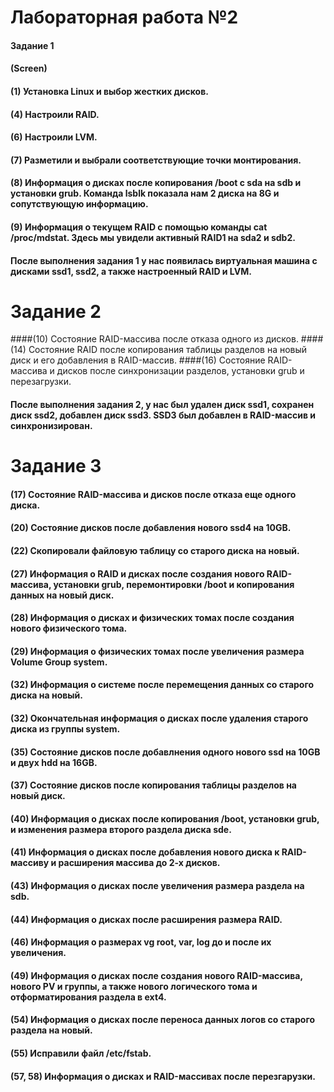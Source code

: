 # Лабораторная работа №2
#### Задание 1
#### (Screen)
#### (1) Установка Linux и выбор жестких дисков.
#### (4) Настроили RAID.
#### (6) Настроили LVM.
#### (7) Разметили и выбрали соответствующие точки монтирования.
#### (8)  Информация о дисках после копирования /boot с sda на sdb и установки grub. Команда lsblk показала нам 2 диска на 8G и сопутствующую информацию.
#### (9) Информация о текущем RAID с помощью команды cat /proc/mdstat. Здесь мы увидели активный RAID1 на sda2 и sdb2.
#### После выполнения задания 1 у нас появилась виртуальная машина с дисками ssd1, ssd2, а также настроенный RAID и LVM.
# Задание 2
####(10) Состояние RAID-массива после отказа одного из дисков.
####(14) Состояние RAID после копирования таблицы разделов на новый диск и его добавления в RAID-массив.
####(16) Состояние RAID-массива и дисков после синхронизации разделов, установки grub и перезагрузки.
#### После выполнения задания 2, у нас был удален диск ssd1, сохранен диск ssd2, добавлен диск ssd3. SSD3 был добавлен в RAID-массив и синхронизирован.
# Задание 3
#### (17) Состояние RAID-массива и дисков после отказа еще одного диска.
#### (20) Состояние дисков после добавления нового ssd4 на 10GB.
#### (22) Скопировали файловую таблицу со старого диска на новый.
#### (27) Информация о RAID и дисках после создания нового RAID-массива, установки grub, перемонтировки /boot и копирования данных на новый диск.
#### (28) Информация о дисках и физических томах после создания нового физического тома.
#### (29) Информация о физических томах после увеличения размера Volume Group system.
#### (32) Информация о системе после перемещения данных со старого диска на новый.
#### (32) Окончательная информация о дисках после удаления старого диска из группы system.
#### (35) Состояние дисков после добавлнения одного нового ssd на 10GB и двух hdd на 16GB.
#### (37) Состояние дисков после копирования таблицы разделов на новый диск.
#### (40) Информация о дисках после копирования /boot, установки grub, и изменения размера второго раздела диска sde.
#### (41) Информация о дисках после добавления нового диска к RAID-массиву и расширения массива до 2-х дисков.
#### (43) Информация о дисках после увеличения размера раздела на sdb.
#### (44) Информация о дисках после расширения размера RAID.
#### (46) Информация о размерах vg root, var, log до и после их увеличения.
#### (49) Информация о дисках после создания нового RAID-массива, нового PV и группы, а также нового логического тома и отформатирования раздела в ext4.
#### (54) Информация о дисках после переноса данных логов со старого раздела на новый.
#### (55) Исправили файл /etc/fstab.
#### (57, 58) Информация о дисках и RAID-массивах после перезгарузки.
